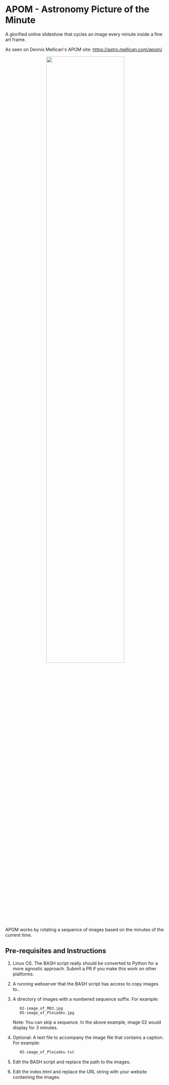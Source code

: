 # APOM - Astronomy Picture of the Minute

A glorified online slideshow that cycles an image every minute inside a fine art frame.

As seen on Dennis Mellican's APOM site: <a href="https://astro.mellican.com/apom/">https://astro.mellican.com/apom/</a>

<p align="center">
  <!--- 
  Github will by default use it's Camo CDN to cache images (https://github.blog/2014-01-28-proxying-user-images/). 
  To override this, on the origin web server add the header Cache-Control no-cache. Also if you are using 
  Cloudflare set the Browser Cache TTL to respect existing headers.
  --->
  <img src="https://mellican.com/images/apom.png?github-v1" width=70%>
</p>

APOM works by rotating a sequence of images based on the minutes of the current time.

## Pre-requisites and Instructions

1. Linux OS. The BASH script really should be converted to Python for a more agnostic approach. 
   Submit a PR if you make this work on other platforms.

2. A running webserver that the BASH script has access to copy images to..

3. A directory of images with a numbered sequence suffix. For example:
    ```01-image_of_Orion.jpg
       02-image_of_M83.jpg
       05-image_of_Pleiades.jpg
    ```
    Note: You can skip a sequence. In the above example, image 02 would display for 3 minutes.

4. Optional: A text file to accompany the image file that contains a caption. For example:
    ```01-image_of_Orion.txt
       05-image_of_Pleiades.txt
    ```

5. Edit the BASH script and replace the path to the images.

6. Edit the index.html and replace the URL string with your website containing the images.

